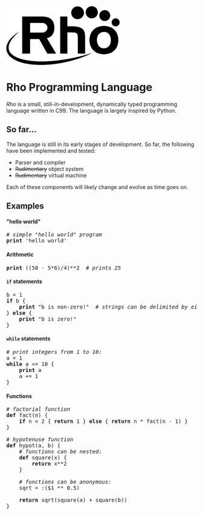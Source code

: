 <img src="https://raw.githubusercontent.com/arshajii/rho/master/resources/logo.png" alt="logo" width="300">

Rho Programming Language
========================

*Rho* is a small, still-in-development, dynamically typed programming language written in C99. The language is largely inspired by Python.

So far...
---------

The language is still in its early stages of development. So far, the following have been implemented and tested:

- Parser and compiler
- ~~Rudimentary~~ object system
- ~~Rudimentary~~ virtual machine

Each of these components will likely change and evolve as time goes on.

Examples
--------

#### "hello world"

<pre>
<i># simple "hello world" program</i>
<b>print</b> 'hello world'
</pre>

#### Arithmetic

<pre>
<b>print</b> ((50 - 5*6)/4)**2  <i># prints 25</i>
</pre>

#### `if` statements

<pre>
b = 1
<b>if</b> b {
    <b>print</b> "b is non-zero!"  <i># strings can be delimited by either " or '</i>
} <b>else</b> {
    <b>print</b> "b is zero!"
}
</pre>

#### `while` statements

<pre>
<i># print integers from 1 to 10:</i>
a = 1
<b>while</b> a <= 10 {
    <b>print</b> a
    a += 1
}
</pre>

#### Functions

<pre>
<i># factorial function</i>
<b>def</b> fact(n) {
    <b>if</b> n < 2 { <b>return</b> 1 } <b>else</b> { <b>return</b> n * fact(n - 1) }
}

<i># hypotenuse function</i>
<b>def</b> hypot(a, b) {
    <i># functions can be nested:</i>
    <b>def</b> square(x) {
        <b>return</b> x**2
    }

    <i># functions can be anonymous:</i>
	sqrt = :($1 ** 0.5)

    <b>return</b> sqrt(square(a) + square(b))
}
</pre>
